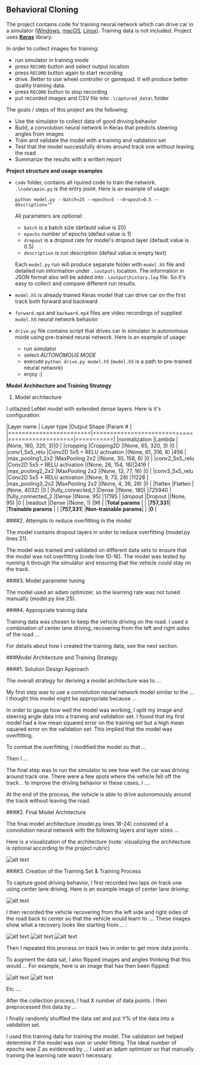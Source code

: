 ## Behavioral Cloning

The project contains code for training neural network which can drive car in a simulator ([Windows](https://d17h27t6h515a5.cloudfront.net/topher/2017/February/58ae4419_windows-sim/windows-sim.zip), [macOS](https://d17h27t6h515a5.cloudfront.net/topher/2017/February/58ae4594_mac-sim.app/mac-sim.app.zip), [Linux](https://d17h27t6h515a5.cloudfront.net/topher/2017/February/58ae46bb_linux-sim/linux-sim.zip)).
Training data is not included. Project uses [**Keras**](https://keras.io/) library.

In order to collect images for training:
* run simulator in training mode
* press `RECORD` button and select output location
* press `RECORD` button again to start recording
* drive. Better to use wheel controller or gamepad. It will produce better quality training data.
* press `RECORD` button to stop recording
* put recorded images and CSV file into `.\captured_data\` folder

The goals / steps of this project are the following:
* Use the simulator to collect data of good driving behavior
* Build, a convolution neural network in Keras that predicts steering angles from images
* Train and validate the model with a training and validation set
* Test that the model successfully drives around track one without leaving the road
* Summarize the results with a written report


[//]: # (Image References)

[image1]: ./examples/placeholder.png "Model Visualization"
[image2]: ./examples/placeholder.png "Grayscaling"
[image3]: ./examples/placeholder_small.png "Recovery Image"
[image4]: ./examples/placeholder_small.png "Recovery Image"
[image5]: ./examples/placeholder_small.png "Recovery Image"
[image6]: ./examples/placeholder_small.png "Normal Image"
[image7]: ./examples/placeholder_small.png "Flipped Image"

**Project structure and usage examples**
* `code` folder, contains all rquired code to train the network. `.\code\main.py` is the entry point. Here is an example of usage:
    
    ```
    python model.py --batch=25 --epochs=5 --dropout=0.5 --description=""
    ```

    All parameters are optional:
    * `batch` is a batch size (defauld value is 20)
    * `epochs` number of epochs (defaul value is 1)
    * `dropout` is a dropout rate for model's dropout layer (default value is 0.5)
    * `description` is run description (defaul value is empty text)
    
    Each `model.py` run will produce separate folder with `model.h5` file and detailed run information under `.\output\` location. The information in JSON format also will be added into `.\output\history.log` file. So it's easy to collect and compare different run results.
* `model.h5` is already trained Keras model that can drive car on the first track both forward and backward
* `forward.mp4` and `backward.mp4` files are video recordings of supplied `model.h5` neural network behavior
* `drive.py` file contains script that drives car in simulator in autonomous mode using pre-trained neural network. Here is an example of usage:
   * run simulator
   * select *AUTONOMOUS MODE*
   * execute `python drive.py model.h5` (`model.h5` is a path to pre-trained neural network)
   * enjoy :)

**Model Architecture and Training Strategy**

1. Model architecture

I utilazied LeNet model with extended dense layers. Here is it's configuration:

|Layer name              |  Layer type                 |Output Shape       |Param #    |
|========================|=============================|===================|===========|
|normalization           |Lambda                       |(None, 160, 320, 3)|0          |
|cropping                |Cropping2D                   |(None, 65, 320, 3) |0          |
|conv1_5x5_relu          |Conv2D 5x5 + RELU activation |(None, 61, 316, 6) |456        |
|max_pooling1_2x2        |MaxPooling 2x2               |(None, 30, 158, 6) |0          |
|conv2_5x5_relu          |Conv2D 5x5 + RELU activation |(None, 26, 154, 16)|2416       |
|max_pooling2_2x2        |MaxPooling 2x2               |(None, 13, 77, 16) |0          |
|conv3_5x5_relu          |Conv2D 5x5 + RELU activation |(None, 9, 73, 28)  |11228      |
|max_pooling3_2x2        |MaxPooling 2x2               |(None, 4, 36, 28)  |0          |
|flatten                 |Flatten                      |(None, 4032)       |0          |
|fully_connected_1       |Dense                        |(None, 180)        |725940     |
|fully_connected_2       |Dense                        |(None, 95)         |17195      |
|dropout                 |Dropout                      |(None, 95)         |0          |
|readout                 |Dense                        |(None, 1)          |96         |
|**Total params**        |                             |                   |**757,331**|
|**Trainable params**    |                             |                   |**757,331**|
|**Non-trainable params**|                             |                   |**0**      |


####2. Attempts to reduce overfitting in the model

The model contains dropout layers in order to reduce overfitting (model.py lines 21). 

The model was trained and validated on different data sets to ensure that the model was not overfitting (code line 10-16). The model was tested by running it through the simulator and ensuring that the vehicle could stay on the track.

####3. Model parameter tuning

The model used an adam optimizer, so the learning rate was not tuned manually (model.py line 25).

####4. Appropriate training data

Training data was chosen to keep the vehicle driving on the road. I used a combination of center lane driving, recovering from the left and right sides of the road ... 

For details about how I created the training data, see the next section. 

###Model Architecture and Training Strategy

####1. Solution Design Approach

The overall strategy for deriving a model architecture was to ...

My first step was to use a convolution neural network model similar to the ... I thought this model might be appropriate because ...

In order to gauge how well the model was working, I split my image and steering angle data into a training and validation set. I found that my first model had a low mean squared error on the training set but a high mean squared error on the validation set. This implied that the model was overfitting. 

To combat the overfitting, I modified the model so that ...

Then I ... 

The final step was to run the simulator to see how well the car was driving around track one. There were a few spots where the vehicle fell off the track... to improve the driving behavior in these cases, I ....

At the end of the process, the vehicle is able to drive autonomously around the track without leaving the road.

####2. Final Model Architecture

The final model architecture (model.py lines 18-24) consisted of a convolution neural network with the following layers and layer sizes ...

Here is a visualization of the architecture (note: visualizing the architecture is optional according to the project rubric)

![alt text][image1]

####3. Creation of the Training Set & Training Process

To capture good driving behavior, I first recorded two laps on track one using center lane driving. Here is an example image of center lane driving:

![alt text][image2]

I then recorded the vehicle recovering from the left side and right sides of the road back to center so that the vehicle would learn to .... These images show what a recovery looks like starting from ... :

![alt text][image3]
![alt text][image4]
![alt text][image5]

Then I repeated this process on track two in order to get more data points.

To augment the data sat, I also flipped images and angles thinking that this would ... For example, here is an image that has then been flipped:

![alt text][image6]
![alt text][image7]

Etc ....

After the collection process, I had X number of data points. I then preprocessed this data by ...


I finally randomly shuffled the data set and put Y% of the data into a validation set. 

I used this training data for training the model. The validation set helped determine if the model was over or under fitting. The ideal number of epochs was Z as evidenced by ... I used an adam optimizer so that manually training the learning rate wasn't necessary.